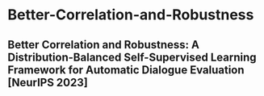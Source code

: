 # Better-Correlation-and-Robustness
## Better Correlation and Robustness: A Distribution-Balanced Self-Supervised Learning Framework for Automatic Dialogue Evaluation [NeurIPS 2023]
